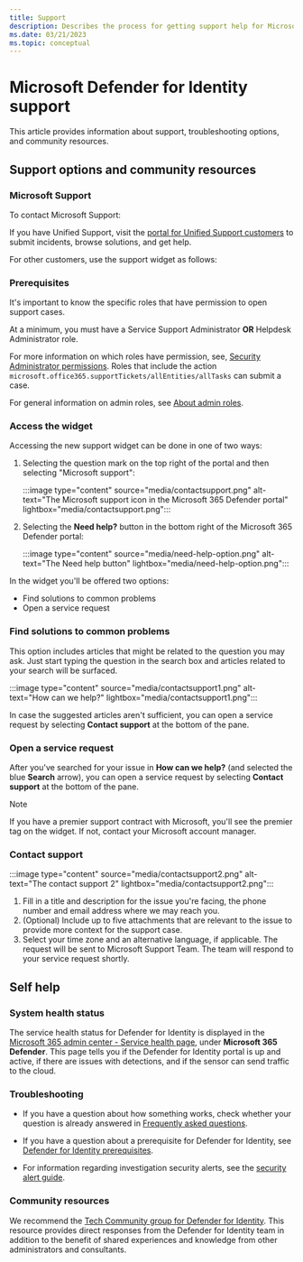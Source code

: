```yaml
---
title: Support
description: Describes the process for getting support help for Microsoft Defender for Identity.
ms.date: 03/21/2023
ms.topic: conceptual
---
```


# Microsoft Defender for Identity support

This article provides information about support, troubleshooting options, and community resources.

## Support options and community resources

### Microsoft Support

To contact Microsoft Support:

If you have Unified Support, visit the [portal for Unified Support customers](https://learn.microsoft.com/services-hub/unified/support/open-support-requests) to submit incidents, browse solutions, and get help.

For other customers, use the support widget as follows:

### Prerequisites

It's important to know the specific roles that have permission to open support cases.

At a minimum, you must have a Service Support Administrator **OR** Helpdesk Administrator role.

For more information on which roles have permission, see, [Security Administrator permissions](/azure/active-directory/roles/permissions-reference#security-administrator). Roles that include the action `microsoft.office365.supportTickets/allEntities/allTasks` can submit a case.

For general information on admin roles, see [About admin roles](/microsoft-365/admin/add-users/about-admin-roles?view=o365-worldwide&preserve-view=true).

### Access the widget

Accessing the new support widget can be done in one of two ways:

1. Selecting the question mark on the top right of the portal and then selecting "Microsoft support":

   :::image type="content" source="media/contactsupport.png" alt-text="The Microsoft support icon in the Microsoft 365 Defender portal" lightbox="media/contactsupport.png":::

2. Selecting the **Need help?** button in the bottom right of the Microsoft 365 Defender portal:

   :::image type="content" source="media/need-help-option.png" alt-text="The Need help button" lightbox="media/need-help-option.png":::

In the widget you'll be offered two options:

- Find solutions to common problems
- Open a service request

### Find solutions to common problems

This option includes articles that might be related to the question you may ask. Just start typing the question in the search box and articles related to your search will be surfaced.

:::image type="content" source="media/contactsupport1.png" alt-text="How can we help?" lightbox="media/contactsupport1.png":::

In case the suggested articles aren't sufficient, you can open a service request by selecting **Contact support** at the bottom of the pane.

### Open a service request

After you've searched for your issue in **How can we help?** (and selected the blue **Search** arrow), you can open a service request by selecting **Contact support** at the bottom of the pane.

> [!NOTE]
> If you have a premier support contract with Microsoft, you'll see the premier tag on the widget. If not, contact your Microsoft account manager.

### Contact support

:::image type="content" source="media/contactsupport2.png" alt-text="The contact support 2" lightbox="media/contactsupport2.png"::: </br>

1. Fill in a title and description for the issue you're facing, the phone number and email address where we may reach you.
2. (Optional) Include up to five attachments that are relevant to the issue to provide more context for the support case.
3. Select your time zone and an alternative language, if applicable. The request will be sent to Microsoft Support Team. The team will respond to your service request shortly.

## Self help

### System health status

The service health status for Defender for Identity is displayed in the [Microsoft 365 admin center - Service health page](https://aka.ms/mdi/health), under **Microsoft 365 Defender**. This page tells you if the Defender for Identity portal is up and active, if there are issues with detections, and if the sensor can send traffic to the cloud.

### Troubleshooting

- If you have a question about how something works, check whether your question is already answered in [Frequently asked questions](technical-faq.yml).

- If you have a question about a prerequisite for Defender for Identity, see [Defender for Identity prerequisites](prerequisites.md).

- For information regarding investigation security alerts, see the [security alert guide](/defender-for-identity/alerts-overview).

### Community resources

We recommend the [Tech Community group for Defender for Identity](<https://aka.ms/MDIcommunity>). This resource provides direct responses from the Defender for Identity team in addition to the benefit of shared experiences and knowledge from other administrators and consultants.
